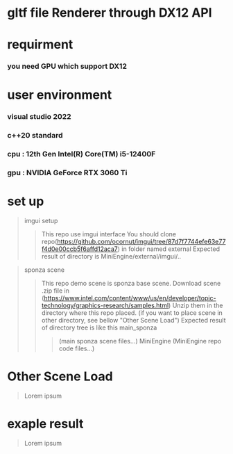 gltf file Renderer through DX12 API
=============


# requirment
### you need GPU which support DX12

# user environment
### visual studio 2022
### c++20 standard
### cpu : 12th Gen Intel(R) Core(TM) i5-12400F
### gpu : NVIDIA GeForce RTX 3060 Ti

# set up
> imgui setup
>   > This repo use imgui interface
>   > You should clone repo(https://github.com/ocornut/imgui/tree/87d7f7744efe63e77f4d0e00ccb5f6affd12aca7) in folder named external
>   > Expected result of directory is MiniEngine/external/imgui/..

> sponza scene
>   > This repo demo scene is sponza base scene.
>   > Download scene .zip file in (https://www.intel.com/content/www/us/en/developer/topic-technology/graphics-research/samples.html)
>   > Unzip them in the directory where this repo placed. (if you want to place scene in other directory, see bellow "Other Scene Load")
>   > Expected result of directory tree is like this
>   > main_sponza
>   >   >   (main sponza scene files...)
>   > MiniEngine
>   >   >   (MiniEngine repo code files...)

# Other Scene Load
> Lorem ipsum

# exaple result
> Lorem ipsum